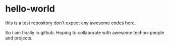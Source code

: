 # hello-world
this is a test repository don't expect any awesome codes here.

So i am finally in github. Hoping to collaborate with awesome techno-people and projects.
